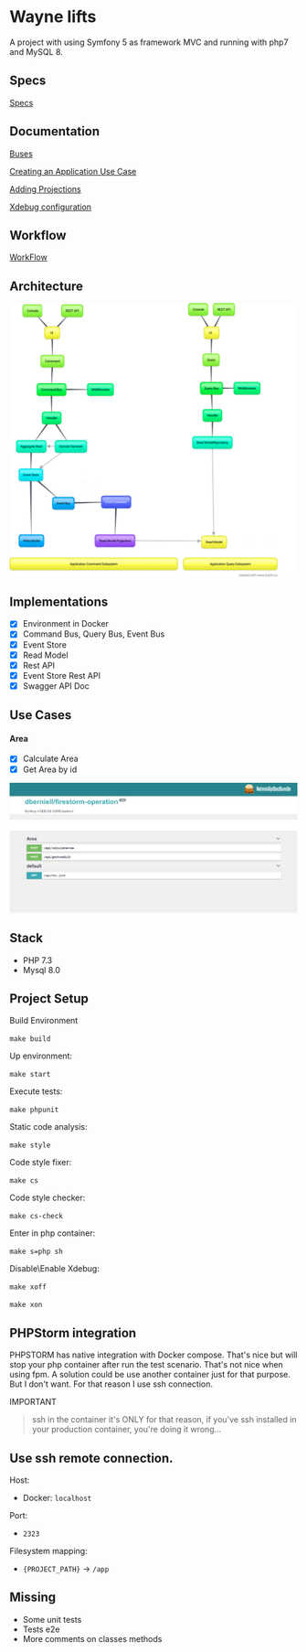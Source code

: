# Wayne lifts

A project with using Symfony 5 as framework MVC and running with php7 and MySQL 8.

## Specs

<a href="https://dberniell.github.io/firestorm-operation/" target="blank">Specs</a>

## Documentation

[Buses](https://github.com/dberniell/firestorm-operation/blob/master/docs/GetStarted/Buses.md)

[Creating an Application Use Case](https://github.com/dberniell/firestorm-operation/blob/master/docs/GetStarted/UseCases.md)

[Adding Projections](https://github.com/dberniell/firestorm-operation/blob/master/docs/GetStarted/Projections.md)

[Xdebug configuration](https://github.com/dberniell/firestorm-operation/blob/master/docs/GetStarted/Xdebug.md)

## Workflow
[WorkFlow](https://github.com/dberniell/firestorm-operation/blob/master/docs/WorkFlow.md)

## Architecture

![Architecture](https://github.com/dberniell/firestorm-operation/blob/master/docs/architecture.png)

## Implementations

- [x] Environment in Docker
- [x] Command Bus, Query Bus, Event Bus
- [x] Event Store
- [x] Read Model
- [x] Rest API
- [x] Event Store Rest API 
- [x] Swagger API Doc

## Use Cases

#### Area
- [x] Calculate Area
- [x] Get Area by id

![API Doc](https://github.com/dberniell/firestorm-operation/blob/master/docs/swagger.png)

## Stack

- PHP 7.3
- Mysql 8.0

## Project Setup
Build Environment

`make build`

Up environment:

`make start`

Execute tests:

`make phpunit`

Static code analysis:

`make style`

Code style fixer:

`make cs`

Code style checker:

`make cs-check`

Enter in php container:

`make s=php sh`

Disable\Enable Xdebug:

`make xoff`

`make xon`

## PHPStorm integration

PHPSTORM has native integration with Docker compose. That's nice but will stop your php container after run the test scenario. That's not nice when using fpm. A solution could be use another container just for that purpose. But I don't want. For that reason I use ssh connection.

IMPORTANT

> ssh in the container it's ONLY for that reason, if you've ssh installed in your production container, you're doing it wrong... 

Use ssh remote connection.
---

Host: 
- Docker: `localhost`

Port: 
 - `2323`

Filesystem mapping:
 - `{PROJECT_PATH}` -> `/app`

## Missing

- Some unit tests
- Tests e2e
- More comments on classes methods
